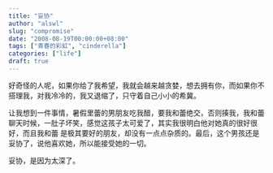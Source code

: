 ```yaml
---
title: "妥协"
author: "alswl"
slug: "compromise"
date: "2008-08-19T00:00:00+08:00"
tags: ["青春的彩虹", "cinderella"]
categories: ["life"]
draft: true
---
```


好奇怪的人呢，如果你给了我希望，我就会越来越贪婪，想去拥有你，而如果你不搭理我，对我冷冷的，我又退缩了，只守着自己小小的希冀。

让我想到一件事情，暑假里蕾的男朋友吃我醋，要我和蕾绝交，否则揍我，我和蕾聊天时候，一肚子坏笑，感觉这孩子太可爱了，其实我很明白他对她真的很好很好，而且我和蕾
是极其要好的朋友，却没有一点点杂质的。最后，这个男孩还是妥协了，说他喜欢她，所以能接受她的一切。

妥协，是因为太深了。

